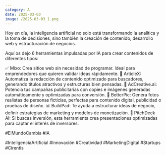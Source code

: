 ```yaml
--- 
category: A 
date: 2025-03-03 
image: /2025-03-03_1.png 
--- 
```


Hoy en día, la inteligencia artificial no solo está transformando la analítica y la toma de decisiones, sino también la creación de contenido, desarrollo web y estructuración de negocios. 

Aquí os dejo 6 herramientas impulsadas por IA para crear contenidos de diferentes tipos:

✅ Mixo: Crea sitios web sin necesidad de programar. Ideal para emprendedores que quieren validar ideas rápidamente.
📝 ArticleX: Automatiza la redacción de contenido optimizado para buscadores, generando títulos atractivos y estructuras bien pensadas.
🎯 AdCreative.ai: Potencia tus campañas publicitarias con copies e imágenes generadas automáticamente y optimizadas para conversión.
📸 BetterPic: Genera fotos realistas de personas ficticias, perfectas para contenido digital, publicidad o pruebas de diseño.
📊 BuildPad: Te ayuda a estructurar ideas de negocio, definir estrategias de marketing y modelos de monetización.
📢 PitchDeck AI: Si buscas inversión, esta herramienta crea presentaciones optimizadas para captar el interés de inversores.

#ElMundoCambia #IA

#InteligenciaArtificial #Innovación #Creatividad #MarketingDigital #Startups #Cirentis